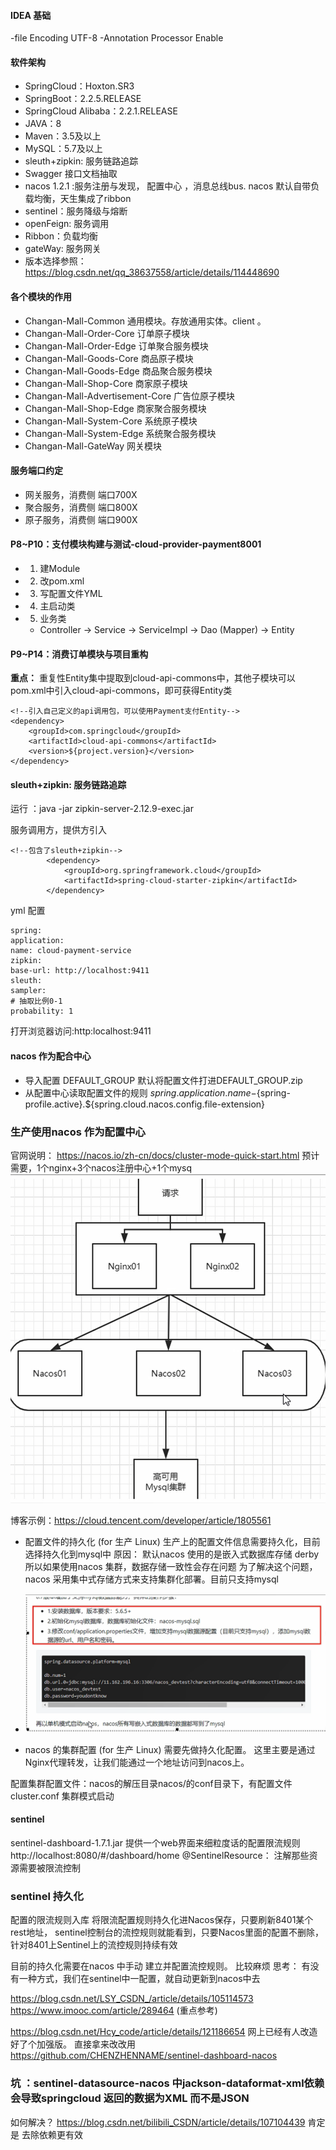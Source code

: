 #### IDEA 基础
-file Encoding UTF-8
-Annotation Processor  Enable

#### 软件架构
- SpringCloud：Hoxton.SR3
- SpringBoot：2.2.5.RELEASE
- SpringCloud Alibaba：2.2.1.RELEASE
- JAVA：8
- Maven：3.5及以上
- MySQL：5.7及以上
- sleuth+zipkin: 服务链路追踪
- Swagger 接口文档抽取
- nacos 1.2.1 :服务注册与发现， 配置中心 ，消息总线bus. nacos 默认自带负载均衡，天生集成了ribbon
- sentinel：服务降级与熔断
- openFeign: 服务调用
- Ribbon：负载均衡
- gateWay: 服务网关
- 版本选择参照：https://blog.csdn.net/qq_38637558/article/details/114448690

#### 各个模块的作用
- Changan-Mall-Common 通用模块。存放通用实体。client 。
- Changan-Mall-Order-Core 订单原子模块
- Changan-Mall-Order-Edge 订单聚合服务模块
- Changan-Mall-Goods-Core 商品原子模块
- Changan-Mall-Goods-Edge 商品聚合服务模块
- Changan-Mall-Shop-Core 商家原子模块
- Changan-Mall-Advertisement-Core 广告位原子模块
- Changan-Mall-Shop-Edge 商家聚合服务模块
- Changan-Mall-System-Core 系统原子模块
- Changan-Mall-System-Edge 系统聚合服务模块
- Changan-Mall-GateWay 网关模块

#### 服务端口约定
- 网关服务，消费侧 端口700X
- 聚合服务，消费侧 端口800X
- 原子服务，消费侧 端口900X


#### P8~P10：支付模块构建与测试-cloud-provider-payment8001
- 1. 建Module
- 2. 改pom.xml
- 3. 写配置文件YML
- 4. 主启动类
- 5. 业务类
    - Controller -> Service -> ServiceImpl -> Dao (Mapper) -> Entity
#### P9~P14：消费订单模块与项目重构
 **重点：** 重复性Entity集中提取到cloud-api-commons中，其他子模块可以pom.xml中引入cloud-api-commons，即可获得Entity类
```
<!--引入自己定义的api调用包，可以使用Payment支付Entity-->
<dependency>
    <groupId>com.springcloud</groupId>
    <artifactId>cloud-api-commons</artifactId>
    <version>${project.version}</version>
</dependency>
```

#### sleuth+zipkin: 服务链路追踪
运行 ：java -jar zipkin-server-2.12.9-exec.jar

服务调用方，提供方引入
```
<!--包含了sleuth+zipkin-->
        <dependency>
            <groupId>org.springframework.cloud</groupId>
            <artifactId>spring-cloud-starter-zipkin</artifactId>
        </dependency>
```

yml 配置
```
spring:
application:
name: cloud-payment-service
zipkin:
base-url: http://localhost:9411
sleuth:
sampler:
# 抽取比例0-1
probability: 1
```

打开浏览器访问:http:localhost:9411

#### nacos 作为配合中心
- 导入配置
  DEFAULT_GROUP 默认将配置文件打进DEFAULT_GROUP.zip
- 从配置中心读取配置文件的规则
${spring.application.name}-${spring-profile.active}.${spring.cloud.nacos.config.file-extension}

### 生产使用nacos 作为配置中心
官网说明：
https://nacos.io/zh-cn/docs/cluster-mode-quick-start.html
预计需要，1个nginx+3个nacos注册中心+1个mysq
![img.png](img.png)

博客示例：https://cloud.tencent.com/developer/article/1805561

- 配置文件的持久化 (for 生产 Linux)
生产上的配置文件信息需要持久化，目前选择持久化到mysql中
原因：
默认nacos 使用的是嵌入式数据库存储 derby
所以如果使用nacos 集群，数据存储一致性会存在问题
为了解决这个问题，nacos 采用集中式存储方式来支持集群化部署。目前只支持mysql
- ![img_1.png](img_1.png) 


- nacos 的集群配置 (for 生产 Linux)
需要先做持久化配置。 这里主要是通过Nginx代理转发，让我们能通过一个地址访问到nacos上。

配置集群配置文件：nacos的解压目录nacos/的conf目录下，有配置文件cluster.conf
集群模式启动

#### sentinel

sentinel-dashboard-1.7.1.jar 提供一个web界面来细粒度话的配置限流规则 http://localhost:8080/#/dashboard/home
@SentinelResource： 注解那些资源需要被限流控制

### sentinel 持久化
配置的限流规则入库
将限流配置规则持久化进Nacos保存，只要刷新8401某个rest地址，
sentinel控制台的流控规则就能看到，只要Nacos里面的配置不删除，针对8401上Sentinel上的流控规则持续有效

目前的持久化需要在nacos 中手动 建立并配置流控规则。 比较麻烦
思考： 有没有一种方式，我们在sentinel中一配置，就自动更新到nacos中去

https://blog.csdn.net/LSY_CSDN_/article/details/105114573
https://www.imooc.com/article/289464 (重点参考)

https://blog.csdn.net/Hcy_code/article/details/121186654
网上已经有人改造好了个加强版。 直接拿来改改用
https://github.com/CHENZHENNAME/sentinel-dashboard-nacos

### 坑 ：sentinel-datasource-nacos 中jackson-dataformat-xml依赖 会导致springcloud 返回的数据为XML 而不是JSON
如何解决？
https://blog.csdn.net/bilibili_CSDN/article/details/107104439
肯定是 去除依赖更有效